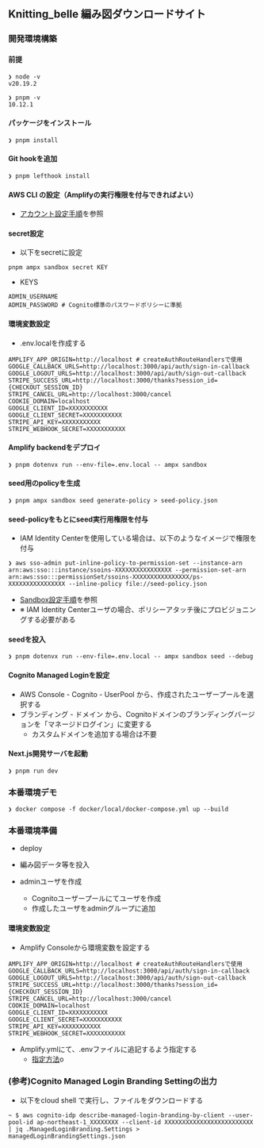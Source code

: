 ## Knitting_belle 編み図ダウンロードサイト
### 開発環境構築
#### 前提
```
❯ node -v
v20.19.2
```

```
❯ pnpm -v
10.12.1
```

#### パッケージをインストール
```
❯ pnpm install
```

#### Git hookを追加
```
❯ pnpm lefthook install
```

#### AWS CLI の設定（Amplifyの実行権限を付与できればよい）
- [アカウント設定手順](https://docs.amplify.aws/react/start/account-setup/)を参照


#### secret設定
- 以下をsecretに設定
```
pnpm ampx sandbox secret KEY
```
- KEYS
```
ADMIN_USERNAME
ADMIN_PASSWORD # Cognito標準のパスワードポリシーに準拠

```

#### 環境変数設定
- .env.localを作成する
```
AMPLIFY_APP_ORIGIN=http://localhost # createAuthRouteHandlersで使用
GOOGLE_CALLBACK_URLS=http://localhost:3000/api/auth/sign-in-callback
GOOGLE_LOGOUT_URLS=http://localhost:3000/api/auth/sign-out-callback
STRIPE_SUCCESS_URL=http://localhost:3000/thanks?session_id={CHECKOUT_SESSION_ID}
STRIPE_CANCEL_URL=http://localhost:3000/cancel
COOKIE_DOMAIN=localhost
GOOGLE_CLIENT_ID=XXXXXXXXXXX
GOOGLE_CLIENT_SECRET=XXXXXXXXXXX
STRIPE_API_KEY=XXXXXXXXXXX
STRIPE_WEBHOOK_SECRET=XXXXXXXXXXX
```

#### Amplify backendをデプロイ
```
❯ pnpm dotenvx run --env-file=.env.local -- ampx sandbox
```

#### seed用のpolicyを生成
```
❯ pnpm ampx sandbox seed generate-policy > seed-policy.json
```

#### seed-policyをもとにseed実行用権限を付与
- IAM Identity Centerを使用している場合は、以下のようなイメージで権限を付与
```
❯ aws sso-admin put-inline-policy-to-permission-set --instance-arn arn:aws:sso:::instance/ssoins-XXXXXXXXXXXXXXXX --permission-set-arn arn:aws:sso:::permissionSet/ssoins-XXXXXXXXXXXXXXXX/ps-XXXXXXXXXXXXXXXX --inline-policy file://seed-policy.json
```
- [Sandbox設定手順](https://docs.amplify.aws/react/deploy-and-host/sandbox-environments/seed/)を参照
- ※ IAM Identity Centerユーザの場合、ポリシーアタッチ後にプロビジョニングする必要がある

#### seedを投入
```
❯ pnpm dotenvx run --env-file=.env.local -- ampx sandbox seed --debug
```

#### Cognito Managed Loginを設定
- AWS Console - Cognito - UserPool から、作成されたユーザープールを選択する
- ブランディング - ドメイン から、Cognitoドメインのブランディングバージョンを「マネージドログイン」に変更する
  - カスタムドメインを追加する場合は不要


#### Next.js開発サーバを起動
```
❯ pnpm run dev
```


### 本番環境デモ
```
❯ docker compose -f docker/local/docker-compose.yml up --build
```


### 本番環境準備

- deploy

- 編み図データ等を投入

- adminユーザを作成
    - Cognitoユーザープールにてユーザを作成
    - 作成したユーザをadminグループに追加

#### 環境変数設定
- Amplify Consoleから環境変数を設定する
```
AMPLIFY_APP_ORIGIN=http://localhost # createAuthRouteHandlersで使用
GOOGLE_CALLBACK_URLS=http://localhost:3000/api/auth/sign-in-callback
GOOGLE_LOGOUT_URLS=http://localhost:3000/api/auth/sign-out-callback
STRIPE_SUCCESS_URL=http://localhost:3000/thanks?session_id={CHECKOUT_SESSION_ID}
STRIPE_CANCEL_URL=http://localhost:3000/cancel
COOKIE_DOMAIN=localhost
GOOGLE_CLIENT_ID=XXXXXXXXXXX
GOOGLE_CLIENT_SECRET=XXXXXXXXXXX
STRIPE_API_KEY=XXXXXXXXXXX
STRIPE_WEBHOOK_SECRET=XXXXXXXXXXX
```

- Amplify.ymlにて、.envファイルに追記するよう指定する
    - [指定方法](https://docs.amplify.aws/nextjs/deploy-and-host/fullstack-branching/secrets-and-vars/#branch-environment-2)o


### (参考)Cognito Managed Login Branding Settingの出力
- 以下をcloud shell で実行し、ファイルをダウンロードする
```
~ $ aws cognito-idp describe-managed-login-branding-by-client --user-pool-id ap-northeast-1_XXXXXXXX --client-id XXXXXXXXXXXXXXXXXXXXXXXXX | jq .ManagedLoginBranding.Settings > managedLoginBrandingSettings.json
```